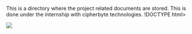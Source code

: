 This is a directory where the project related documents are stored. This is done under the internship with cipherbyte technologies.
!DOCTYPE html>
<html lang="en">
  <head>
    <meta charset="UTF-8">
    <meta name="viewport" content="width=device-width, initial-scale=1.0">
    <meta http-equiv="X-UA-Compatible" content="ie=edge">
    <title>README</title>
    <link rel="stylesheet" href="style.css">
    <img src ="![image](https://github.com/Srijitaz/CBTCIP/assets/116731752/23e3c7a1-ed8f-477e-9e0e-d5fdd6bc86f7)
"/>  </head>
  <body>
	<script src="index.js"></script>
  </body>
</html>
